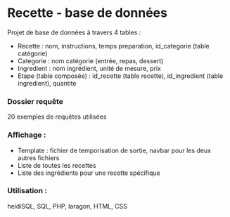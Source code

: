 # Recette - base de données

Projet de base de données à travers 4 tables :  
- Recette : nom, instructions, temps preparation, id_categorie (table catégorie)
- Categorie : nom catégorie (entrée, repas, dessert)
- Ingredient : nom ingrédient, unité de mesure, prix
- Etape (table composée) : id_recette (table recette), id_ingredient (table ingredient), quantite


### Dossier requête  
20 exemples de requêtes utilisées


### Affichage :
- Template : fichier de temporisation de sortie, navbar pour les deux autres fichiers
- Liste de toutes les recettes
- Liste des ingrédients pour une recette spécifique


### Utilisation : 
heidiSQL, SQL, PHP, laragon, HTML, CSS
